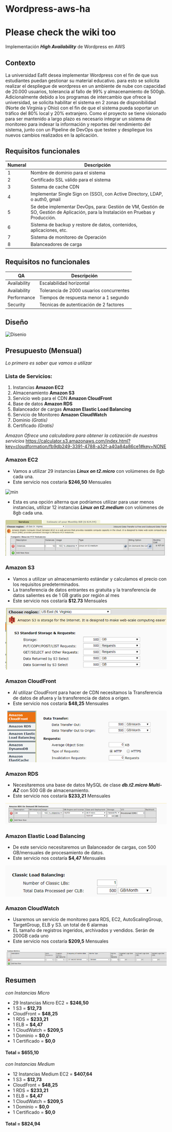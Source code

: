 # Wordpress-aws-ha

# Please check the wiki too

Implementación **_High Availability_** de Wordpress en AWS

## Contexto

La universidad Eafit desea implementar Wordpress con el fin de que sus estudiantes puedan gestionar su material educativo. para esto se solicita realizar el despliegue de wordpress en un ambiente de nube con capacidad de 20.000 usuarios, tolerancia al fallo de 99% y almacenamiento de 500gb.
Adicionalmente debido a los programas de intercambio que ofrece la universidad, se solicita habilitar el sistema en 2 zonas de disponibilidad (Norte de Virginia y Ohio) con el fin de que el sistema pueda soportar un tráfico del 80% local y 20% extranjero.
Como el proyecto se tiene visionado para ser mantenido a largo plazo es necesario integrar un sistema de monitoreo para indexar la información y reportes del rendimiento del sistema, junto con un Pipeline de DevOps que testee y despliegue los nuevos cambios realizados en la aplicación.


## Requisitos funcionales

| Numeral | Descripción |
| --- | --- |
| 1 | Nombre de dominio para el sistema |
| 2 | Certificado SSL válido para el sistema |
| 3 | Sistema de cache CDN |
| 4 | Implementar Single Sign on (SSO), con Active Directory, LDAP, o auth0, gmail |
| 5 | Se debe implementar DevOps, para: Gestión de VM, Gestión de SO, Gestión de Aplicación, para la Instalación en Pruebas y Producción. |
| 6 | Sistema de backup y restore de datos, contenidos, aplicaciones, etc. |
| 7 | Sistema de monitoreo de Operación |
| 8 | Balanceadores de carga |

## Requisitos no funcionales

| QA | Descripción |
| --- | --- |
| Availability | Escalabilidad horizontal |
| Availability | Tolerancia de 2000 usuarios concurrentes |
| Performance | Tiempos de respuesta menor a 1 segundo |
| Security | Técnicas de autenticación de 2 factores |

## Diseño
![Disenio](https://github.com/Mateo-RH/wordpress-aws-ha/blob/master/Imagenes/Dise%C3%B1o/Wordpress.png) 

## Presupuesto (Mensual)

_Lo primero es saber que vamos a utilizar_

### Lista de Servicios:

1. Instancias **Amazon EC2**
2. Almacenamiento **Amazon S3**
3. Servicio web para el CDN **Amazon CloudFront**
4. Base de datos **Amazon RDS**
5. Balanceador de cargas **Amazon Elastic Load Balancing**
6. Servicio de Monitoreo **Amazon CloudWatch**
7. Dominio _(Gratis)_
8. Certificado _(Gratis)_

_Amazon Ofrece una calculadora para obtener la cotización de nuestros servicios_
https://calculator.s3.amazonaws.com/index.html?key=cloudformation/fb9db249-3391-4788-a32f-a40a84a86ce1#key=NONE

### Amazon EC2

* Vamos a utilizar 29 instancias **_Linux on t2.micro_** con volúmenes de 8gb cada una.
* Este servicio nos costaría **$246,50**  Mensuales 

![min](https://github.com/Mateo-RH/wordpress-aws-ha/blob/master/Imagenes/!0.Presupuesto/Anotaci%C3%B3n%202020-03-22%20142501.png)

* Esta es una opción alterna que podríamos utilizar para usar menos instancias, utilizar 12 instancias **_Linux on t2.medium_** con volúmenes de 8gb cada una.

![Medium](https://github.com/Mateo-RH/wordpress-aws-ha/blob/master/Imagenes/!0.Presupuesto/medium.png)

### Amazon S3

* Vamos a utilizar un almacenamiento estándar y calculamos el precio con los requisitos predeterminados.
* La transferencia de datos entrantes es gratuita y la transferencia de datos salientes es de 1 GB gratis por región al mes
* Este servicio nos costaría **$12.73** Mensuales

![s3](https://github.com/Mateo-RH/wordpress-aws-ha/blob/master/Imagenes/!0.Presupuesto/S3.png)

### Amazon CloudFront

* Al utilizar CloudFront para hacer de CDN necesitamos la Transferencia de datos de afuera y la transferencia de datos a origen.
* Este servicio nos costaría **$48,25** Mensuales 

![CloudFront](https://github.com/Mateo-RH/wordpress-aws-ha/blob/master/Imagenes/!0.Presupuesto/CloudFront.png)

### Amazon RDS

* Necesitaremos una base de datos MySQL de clase **_db.t2.micro_**  **_Multi-AZ_** con 500 GB de almacenamiento.
* Este servicio nos costaría **$233,21** Mensuales

![RDS](https://github.com/Mateo-RH/wordpress-aws-ha/blob/master/Imagenes/!0.Presupuesto/RDS.png)

### Amazon Elastic Load Balancing 

* De este servicio necesitaremos un Balanceador de cargas, con 500 GB/mensuales de procesamiento de datos.
* Este servicio nos costaría **$4,47** Mensuales 

 ![balanceador](https://github.com/Mateo-RH/wordpress-aws-ha/blob/master/Imagenes/!0.Presupuesto/balanceador.png)

### Amazon CloudWatch

* Usaremos un servicio de monitoreo para RDS, EC2, AutoScalingGroup, TargetGroup, ELB y S3. un total de 6 alarmas 
* EL tamaño de registros ingeridos, archivados y vendidos. Serán de 200GB cada uno
* Este servicio nos costaría **$209,5** Mensuales

![monitoreo](https://github.com/Mateo-RH/wordpress-aws-ha/blob/master/Imagenes/!0.Presupuesto/Monitoreo%20.png)


## Resumen
_con Instancias Micro_

* 29 Instancias Micro EC2 = **$246,50**  
* 1 S3 = **$12,73**
* CloudFront = **$48,25**
* 1 RDS = **$233,21**
* 1 ELB = **$4,47**
* 1 CloudWatch = **$209,5**
* 1 Dominio = **$0,0**
* 1 Certificado = **$0,0**

#### Total = **$655,10**                 

_con Instancias Medium_

* 12 Instancias Medium EC2 = **$407,64**
* 1 S3 = **$12,73**
* CloudFront = **$48,25**
* 1 RDS = **$233,21**
* 1 ELB = **$4,47**
* 1 CloudWatch = **$209,5**
* 1 Dominio = **$0,0**
* 1 Certificado = **$0,0**

#### Total = **$824,94**






